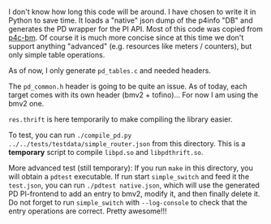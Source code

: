 I don't know how long this code will be around. I have chosen to write it in
Python to save time. It loads a "native" json dump of the p4info "DB" and
generates the PD wrapper for the PI API. Most of this code was copied from
[p4c-bm](https://github.com/p4lang/p4c-bm). Of course it is much more concise
since at this time we don't support anything "advanced" (e.g. resources like
meters / counters), but only simple table operations.

As of now, I only generate `pd_tables.c` and needed headers.

The `pd_common.h` header is going to be quite an issue. As of today, each target
comes with its own header (bmv2 + tofino)... For now I am using the bmv2 one.

`res.thrift` is here temporarily to make compiling the library easier.

To test, you can run `./compile_pd.py ../../tests/testdata/simple_router.json`
from this directory. This is a **temporary** script to compile `libpd.so` and
`libpdthrift.so`.


More advanced test (still temporary):
If you run `make` in this directory, you will obtain a `pdtest` executable. If
run start `simple_switch` and feed it the `test.json`, you can run `./pdtest
native.json`, which will use the generated PD PI-frontend to add an entry to
bmv2, modify it, and then finally delete it. Do not forget to run
`simple_switch` with `--log-console` to check that the entry operations are
correct. Pretty awesome!!!
